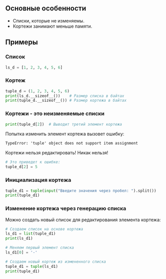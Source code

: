 ## Основные особенности

- Списки, которые не изменяемы.
- Кортежи занимают меньше памяти.

## Примеры

### Список

```python
ls_d = [1, 2, 3, 4, 5, 6]
```

### Кортеж

```python
tuple_d = (1, 2, 3, 4, 5, 6)
print(ls_d.__sizeof__())	# Размер списка в байтах
print(tuple_d.__sizeof__())	# Размер кортежа в байтах
```

### Кортежи - это неизменяемые списки

```python
print(tuple_d[2])  # Выводит третий элемент кортежа
```

Попытка изменить элемент кортежа вызовет ошибку:

```
TypeError: 'tuple' object does not support item assignment
```

Кортежи нельзя редактировать! Никак нельзя!

```python
# Это приведет к ошибке:
tuple_d[2] = 5
```

### Инициализация кортежа

```python
tuple_d1 = tuple(input("Введите значения через пробел: ").split())
print(tuple_d1)
```

### Изменение кортежа через генерацию списка

Можно создать новый список для редактирования элемента кортежа:

```python
# Создаем список на основе кортежа
ls_d1 = list(tuple_d1)
print(ls_d1)

# Меняем первый элемент списка
ls_d1[0] = '-'

# Создаем новый кортеж из измененного списка
tuple_d1 = tuple(ls_d1)
print(tuple_d1)
```
